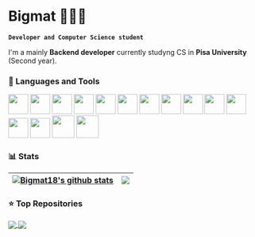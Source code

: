 # Bigmat 👨🏼‍💻

**`Developer and Computer Science student`**

I'm a mainly <b>Backend developer</b> currently studyng CS in <b><a>Pisa University</a></b> (Second year).

### 🧰 Languages and Tools
<div>
  <img width='40px' height: '40px' src="https://github.com/yurijserrano/Github-Profile-Readme-Logos/blob/master/programming%20languages/python.svg" />
  <img width='40px' height: '40px' src="https://github.com/yurijserrano/Github-Profile-Readme-Logos/blob/master/programming%20languages/javascript.svg" />
  <img width='40px' height: '40px' src="https://github.com/yurijserrano/Github-Profile-Readme-Logos/blob/master/programming%20languages/typescript.svg" />
  <img width='40px' height: '40px' src="https://github.com/yurijserrano/Github-Profile-Readme-Logos/blob/master/programming%20languages/c.svg" />
  <img width='40px' height: '40px' src="https://github.com/yurijserrano/Github-Profile-Readme-Logos/blob/master/programming%20languages/c++.svg" />
  <img width='40px' height: '40px' src="https://github.com/yurijserrano/Github-Profile-Readme-Logos/blob/master/frameworks/django.svg" />
  <img width='40px' height: '40px' src="https://github.com/yurijserrano/Github-Profile-Readme-Logos/blob/master/frameworks/flask.svg" />
  <img width='40px' height: '40px' src="https://github.com/yurijserrano/Github-Profile-Readme-Logos/blob/master/databases/postgresql.svg" />
  <img width='40px' height: '40px' src="https://github.com/yurijserrano/Github-Profile-Readme-Logos/blob/master/cloud/heroku.svg" />
  <img width='40px' height: '40px' src="https://github.com/yurijserrano/Github-Profile-Readme-Logos/blob/master/cloud/amazon.svg" />
  <img width='40px' height: '40px' src="https://github.com/yurijserrano/Github-Profile-Readme-Logos/blob/master/cloud/github.svg" />
  <img width='40px' height: '40px' src="https://github.com/yurijserrano/Github-Profile-Readme-Logos/blob/master/others/css.svg" />
  <img width='40px' height: '40px' src="https://github.com/yurijserrano/Github-Profile-Readme-Logos/blob/master/others/html.svg" />
  <img width='45px' height: '45px' src="https://github.com/yurijserrano/Github-Profile-Readme-Logos/blob/master/others/git.svg" />
  <img width='45px' height: '45px' src="https://github.com/yurijserrano/Github-Profile-Readme-Logos/blob/master/programming%20languages/java.svg" />
</div>

### 📊 Stats

<a href="https://github.com/bigmat18"><img align="center" src="https://github-readme-stats.vercel.app/api?username=bigmat18&show_icons=true&include_all_commits=true&theme=buefy&hide_border=true" alt="Bigmat18's github stats" /></a> | <a href="https://github.com/anuraghazra/github-readme-stats"><img align="center" src="https://github-readme-stats.vercel.app/api/top-langs/?username=bigmat18&layout=compact&theme=buefy&hide_border=true" /></a> |
| ------------- | ------------- |


### ⭐️ Top Repositories

<a href="https://github.com/bigmat18/Appunti-Informatica-UNIPI">
  <img align="center" src="https://github-readme-stats.vercel.app/api/pin/?username=bigmat18&repo=Appunti-Informatica-UNIPI&theme=buefy" />
</a>
<a href="https://github.com/bigmat18/OpenGLBasic">
  <img align="center" src="https://github-readme-stats.vercel.app/api/pin/?username=bigmat18&repo=OpenGLBasic&theme=buefy" />
</a>
